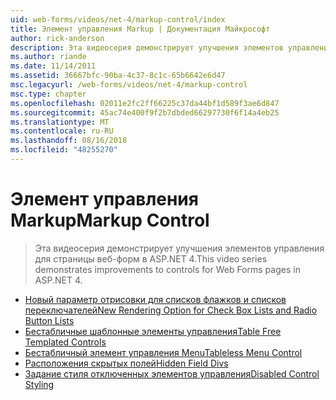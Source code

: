 ```yaml
---
uid: web-forms/videos/net-4/markup-control/index
title: Элемент управления Markup | Документация Майкрософт
author: rick-anderson
description: Эта видеосерия демонстрирует улучшения элементов управления для страницы веб-форм в ASP.NET 4.
ms.author: riande
ms.date: 11/14/2011
ms.assetid: 36667bfc-90ba-4c37-8c1c-65b6642e6d47
msc.legacyurl: /web-forms/videos/net-4/markup-control
msc.type: chapter
ms.openlocfilehash: 02011e2fc2ff66225c37da44bf1d589f3ae6d847
ms.sourcegitcommit: 45ac74e400f9f2b7dbded66297730f6f14a4eb25
ms.translationtype: MT
ms.contentlocale: ru-RU
ms.lasthandoff: 08/16/2018
ms.locfileid: "48255270"
---
```

<a name="markup-control"></a><span data-ttu-id="0c830-103">Элемент управления Markup</span><span class="sxs-lookup"><span data-stu-id="0c830-103">Markup Control</span></span>
====================
> <span data-ttu-id="0c830-104">Эта видеосерия демонстрирует улучшения элементов управления для страницы веб-форм в ASP.NET 4.</span><span class="sxs-lookup"><span data-stu-id="0c830-104">This video series demonstrates improvements to controls for Web Forms pages in ASP.NET 4.</span></span>


- [<span data-ttu-id="0c830-105">Новый параметр отрисовки для списков флажков и списков переключателей</span><span class="sxs-lookup"><span data-stu-id="0c830-105">New Rendering Option for Check Box Lists and Radio Button Lists</span></span>](aspnet-4-quick-hit-new-rendering-option-for-check-box-lists-and-radio-button-lists.md)
- [<span data-ttu-id="0c830-106">Бестабличные шаблонные элементы управления</span><span class="sxs-lookup"><span data-stu-id="0c830-106">Table Free Templated Controls</span></span>](aspnet-4-quick-hit-table-free-templated-controls.md)
- [<span data-ttu-id="0c830-107">Бестабличный элемент управления Menu</span><span class="sxs-lookup"><span data-stu-id="0c830-107">Tableless Menu Control</span></span>](aspnet-4-quick-hit-tableless-menu-control.md)
- [<span data-ttu-id="0c830-108">Расположения скрытых полей</span><span class="sxs-lookup"><span data-stu-id="0c830-108">Hidden Field Divs</span></span>](aspnet-4-quick-hit-hidden-field-divs.md)
- [<span data-ttu-id="0c830-109">Задание стиля отключенных элементов управления</span><span class="sxs-lookup"><span data-stu-id="0c830-109">Disabled Control Styling</span></span>](aspnet-4-quick-hit-disabled-control-styling.md)
